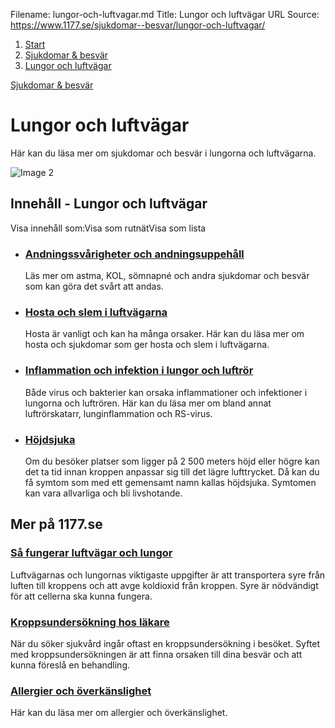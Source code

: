 Filename: lungor-och-luftvagar.md
Title: Lungor och luftvägar
URL Source: https://www.1177.se/sjukdomar--besvar/lungor-och-luftvagar/

1.  [Start](https://www.1177.se/)
2.  [Sjukdomar & besvär](https://www.1177.se/sjukdomar--besvar/)
3.  [Lungor och luftvägar](https://www.1177.se/sjukdomar--besvar/lungor-och-luftvagar/)

[Sjukdomar & besvär](https://www.1177.se/sjukdomar--besvar/)

Lungor och luftvägar
====================

Här kan du läsa mer om sjukdomar och besvär i lungorna och luftvägarna.

![Image 2](https://www.1177.se/globalassets/1177/nationell/media/fotografier/behandlingar-och-hjalpmedel/undersokningar-och-provtagningar/lungundersokning_barn.jpg?saved=2021-05-27+02:34)

Innehåll - Lungor och luftvägar
-------------------------------

Visa innehåll som:Visa som rutnätVisa som lista

*   ### [Andningssvårigheter och andningsuppehåll](https://www.1177.se/sjukdomar--besvar/lungor-och-luftvagar/andningssvarigheter-och-andningsuppehall/)
    
    Läs mer om astma, KOL, sömnapné och andra sjukdomar och besvär som kan göra det svårt att andas.
    
*   ### [Hosta och slem i luftvägarna](https://www.1177.se/sjukdomar--besvar/lungor-och-luftvagar/hosta-och-slem-i-luftvagarna/)
    
    Hosta är vanligt och kan ha många orsaker. Här kan du läsa mer om hosta och sjukdomar som ger hosta och slem i luftvägarna.
    
*   ### [Inflammation och infektion i lungor och luftrör](https://www.1177.se/sjukdomar--besvar/lungor-och-luftvagar/inflammation-och-infektion-ilungor-och-luftror/)
    
    Både virus och bakterier kan orsaka inflammationer och infektioner i lungorna och luftrören. Här kan du läsa mer om bland annat luftrörskatarr, lunginflammation och RS-virus.
    
*   ### [Höjdsjuka](https://www.1177.se/sjukdomar--besvar/lungor-och-luftvagar/hojdsjuka/)
    
    Om du besöker platser som ligger på 2 500 meters höjd eller högre kan det ta tid innan kroppen anpassar sig till det lägre lufttrycket. Då kan du få symtom som med ett gemensamt namn kallas höjdsjuka. Symtomen kan vara allvarliga och bli livshotande.
    

Mer på 1177.se
--------------

### [Så fungerar luftvägar och lungor](https://www.1177.se/liv--halsa/sa-fungerar-kroppen/luftvagar-och-lungor/)

Luftvägarnas och lungornas viktigaste uppgifter är att transportera syre från luften till kroppens och att avge koldioxid från kroppen. Syre är nödvändigt för att cellerna ska kunna fungera.

### [Kroppsundersökning hos läkare](https://www.1177.se/undersokning-behandling/undersokningar-och-provtagning/kroppsundersokningar/kroppsundersokning/)

När du söker sjukvård ingår oftast en kroppsundersökning i besöket. Syftet med kroppsundersökningen är att finna orsaken till dina besvär och att kunna föreslå en behandling.

### [Allergier och överkänslighet](https://www.1177.se/sjukdomar--besvar/allergier-och-overkanslighet/)

Här kan du läsa mer om allergier och överkänslighet.
